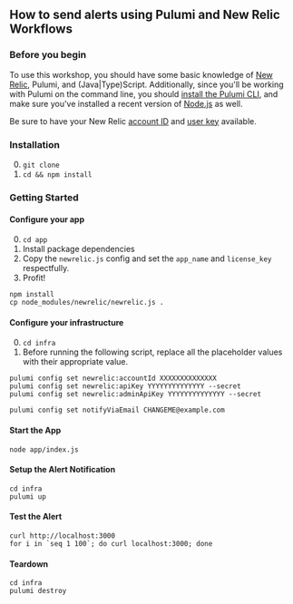 
## How to send alerts using Pulumi and New Relic Workflows

### Before you begin
To use this workshop, you should have some basic knowledge of [New Relic](https://newrelic.com), Pulumi, and (Java|Type)Script. Additionally, since you'll be working with Pulumi on the command line, you should [install the Pulumi CLI](https://www.pulumi.com/docs/get-started/install/), and make sure you've installed a recent version of [Node.js](https://nodejs.org/en/) as well.

Be sure to have your New Relic [account ID](https://docs.newrelic.com/docs/accounts/accounts-billing/account-structure/account-id/) and [user key](https://docs.newrelic.com/docs/apis/intro-apis/new-relic-api-keys/) available.


### Installation
0. `git clone`
1. `cd && npm install`

### Getting Started

#### Configure your app
0. `cd app`
1. Install package dependencies
2. Copy the `newrelic.js` config and set the `app_name` and `license_key` respectfully.
3. Profit!

```
npm install
cp node_modules/newrelic/newrelic.js .
```

#### Configure your infrastructure

0. `cd infra`
1. Before running the following script, replace all the placeholder values with their appropriate value.

```
pulumi config set newrelic:accountId XXXXXXXXXXXXXX
pulumi config set newrelic:apiKey YYYYYYYYYYYYYY --secret
pulumi config set newrelic:adminApiKey YYYYYYYYYYYYYY --secret

pulumi config set notifyViaEmail CHANGEME@example.com
```

#### Start the App
```
node app/index.js
```

#### Setup the Alert Notification
```
cd infra
pulumi up
```

#### Test the Alert
```
curl http://localhost:3000
for i in `seq 1 100`; do curl localhost:3000; done
```

#### Teardown
```
cd infra
pulumi destroy
```